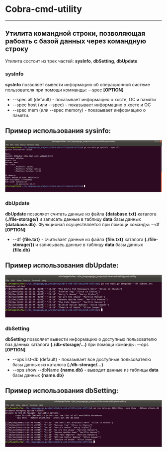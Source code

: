 # Cobra-cmd-utility
___________________________________

## Утилита командной строки, позволяющая рабоать с базой данных через командную строку

Утилита состоит из трех частей: **sysInfo**, **dbSetting**, **dbUpdate**

### sysInfo
**sysInfo** позволяет вывести информацию об операционной системе пользователя при помощи комманды: --spec **[OPTION]**
* --spec all (default) - показывает информацию о хосте, ОС и памяти
* --spec host (или --spec) - показывает информацию о хосте и ОС
* --spec mem (или --spec memory) - показывает информацию о памяти.

## Пример использования sysinfo:
![result1](https://github.com/ellofae/Cobra-cmd-utility/blob/main/imgs/Screenshot%20from%202023-03-15%2022-05-44.png?raw=true)

### dbUpdate
**dbUpdate** позволяет считать данные из файла **{database.txt}** каталога **(./file-storage/)** и записать данные в таблицу **data** базы данных **{database.db}**.
Функционал осуществляется при помощи команды:  --df **[OPTION]**
* --df **{file.txt}** - считывает данные из файла **{file.txt}** каталога  **(./file-storage/})** и записываеь данные в таблицу **data** базы данных **{file.db}**

## Пример использования dbUpdate:
![result1](https://github.com/ellofae/Cobra-cmd-utility/blob/main/imgs/Screenshot%20from%202023-03-15%2021-47-50.png?raw=true)

### dbSetting
**dbSetting** позволяет вывести информацию о доступных пользователю баз данных каталога **(./db-storage/...)** при помощи команды: --ops **[OPTION]**
* --ops list-db (default) - показывает все доступные пользователю базы данных из каталога **(./db-storage/...)**
* --ops show --dbName **{name.db}** - выводит данные из таблицы **data** базы данных **{name.db}**

## Пример использования dbSetting:
![result1](https://github.com/ellofae/Cobra-cmd-utility/blob/main/imgs/Screenshot%20from%202023-03-15%2021-54-39.png?raw=true)
